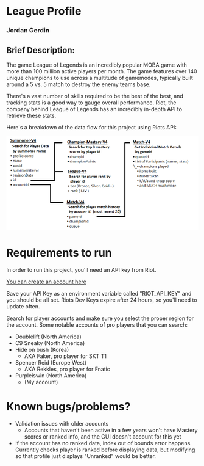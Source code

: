 # League Profile
### Jordan Gerdin
##
## Brief Description:
The game League of Legends is an incredibly popular MOBA game with more than 100 million active players per month.
The game features over 140 unique champions to use across a multitude of gamemodes, typically built around a 5 vs. 5
match to destroy the enemy teams base.

There's a vast number of skills required to be the best of the best, and tracking stats is a good way to gauge overall 
performance. Riot, the company behind League of Legends has an incredibly in-depth API to retrieve these stats.

Here's a breakdown of the data flow for this project using Riots API:

![API Flowchart](API-flowchart-diagram.png)

# Requirements to run
In order to run this project, you'll need an API key from Riot. 

[You can create an account here](https://developer.riotgames.com/)

Save your API Key as an environment variable called "RIOT_API_KEY" and you should be all set.
Riots Dev Keys expire after 24 hours, so you'll need to update often.

Search for player accounts and make sure you select the proper region for the account. Some notable accounts of 
pro players that you can search:
* Doublelift (North America)
* C9 Sneaky (North America)
* Hide on bush (Korea)
  * AKA Faker, pro player for SKT T1
* Spencer Reid (Europe West) 
  * AKA Rekkles, pro player for Fnatic
* Purpleiswin (North America)
  * (My account)



# Known bugs/problems?
* Validation issues with older accounts
  * Accounts that haven't been active in a few years won't have Mastery scores or ranked info, and the GUI doesn't 
  account for this yet
* If the account has no ranked data, index out of bounds error happens. Currently checks player is ranked before 
displaying data, but modifying so that profile just displays "Unranked" would be better.